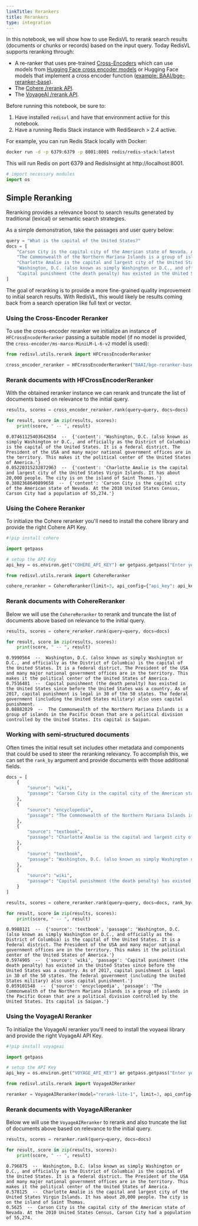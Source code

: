 ```yaml
---
linkTitle: Rerankers
title: Rerankers
type: integration
---
```



In this notebook, we will show how to use RedisVL to rerank search results
(documents or chunks or records) based on the input query. Today RedisVL
supports reranking through: 

- A re-ranker that uses pre-trained [Cross-Encoders](https://sbert.net/examples/applications/cross-encoder/README.html) which can use models from [Hugging Face cross encoder models](https://huggingface.co/cross-encoder) or Hugging Face models that implement a cross encoder function ([example: BAAI/bge-reranker-base](https://huggingface.co/BAAI/bge-reranker-base)).
- The [Cohere /rerank API](https://docs.cohere.com/docs/rerank-2).
- The [VoyageAI /rerank API](https://docs.voyageai.com/docs/reranker).

Before running this notebook, be sure to:
1. Have installed ``redisvl`` and have that environment active for this notebook.
2. Have a running Redis Stack instance with RediSearch > 2.4 active.

For example, you can run Redis Stack locally with Docker:

```bash
docker run -d -p 6379:6379 -p 8001:8001 redis/redis-stack:latest
```

This will run Redis on port 6379 and RedisInsight at http://localhost:8001.


```python
# import necessary modules
import os
```

## Simple Reranking

Reranking provides a relevance boost to search results generated by
traditional (lexical) or semantic search strategies.

As a simple demonstration, take the passages and user query below:


```python
query = "What is the capital of the United States?"
docs = [
    "Carson City is the capital city of the American state of Nevada. At the 2010 United States Census, Carson City had a population of 55,274.",
    "The Commonwealth of the Northern Mariana Islands is a group of islands in the Pacific Ocean that are a political division controlled by the United States. Its capital is Saipan.",
    "Charlotte Amalie is the capital and largest city of the United States Virgin Islands. It has about 20,000 people. The city is on the island of Saint Thomas.",
    "Washington, D.C. (also known as simply Washington or D.C., and officially as the District of Columbia) is the capital of the United States. It is a federal district. The President of the USA and many major national government offices are in the territory. This makes it the political center of the United States of America.",
    "Capital punishment (the death penalty) has existed in the United States since before the United States was a country. As of 2017, capital punishment is legal in 30 of the 50 states. The federal government (including the United States military) also uses capital punishment."
]
```

The goal of reranking is to provide a more fine-grained quality improvement to
initial search results. With RedisVL, this would likely be results coming back
from a search operation like full text or vector.

### Using the Cross-Encoder Reranker

To use the cross-encoder reranker we initialize an instance of `HFCrossEncoderReranker` passing a suitable model (if no model is provided, the `cross-encoder/ms-marco-MiniLM-L-6-v2` model is used):  


```python
from redisvl.utils.rerank import HFCrossEncoderReranker

cross_encoder_reranker = HFCrossEncoderReranker("BAAI/bge-reranker-base")
```

### Rerank documents with HFCrossEncoderReranker

With the obtained reranker instance we can rerank and truncate the list of
documents based on relevance to the initial query.


```python
results, scores = cross_encoder_reranker.rank(query=query, docs=docs)
```


```python
for result, score in zip(results, scores):
    print(score, " -- ", result)
```

    0.07461125403642654  --  {'content': 'Washington, D.C. (also known as simply Washington or D.C., and officially as the District of Columbia) is the capital of the United States. It is a federal district. The President of the USA and many major national government offices are in the territory. This makes it the political center of the United States of America.'}
    0.05220315232872963  --  {'content': 'Charlotte Amalie is the capital and largest city of the United States Virgin Islands. It has about 20,000 people. The city is on the island of Saint Thomas.'}
    0.3802368640899658  --  {'content': 'Carson City is the capital city of the American state of Nevada. At the 2010 United States Census, Carson City had a population of 55,274.'}


### Using the Cohere Reranker

To initialize the Cohere reranker you'll need to install the cohere library and provide the right Cohere API Key.


```python
#!pip install cohere
```


```python
import getpass

# setup the API Key
api_key = os.environ.get("COHERE_API_KEY") or getpass.getpass("Enter your Cohere API key: ")
```


```python
from redisvl.utils.rerank import CohereReranker

cohere_reranker = CohereReranker(limit=3, api_config={"api_key": api_key})
```

### Rerank documents with CohereReranker

Below we will use the `CohereReranker` to rerank and truncate the list of
documents above based on relevance to the initial query.


```python
results, scores = cohere_reranker.rank(query=query, docs=docs)
```


```python
for result, score in zip(results, scores):
    print(score, " -- ", result)
```

    0.9990564  --  Washington, D.C. (also known as simply Washington or D.C., and officially as the District of Columbia) is the capital of the United States. It is a federal district. The President of the USA and many major national government offices are in the territory. This makes it the political center of the United States of America.
    0.7516481  --  Capital punishment (the death penalty) has existed in the United States since before the United States was a country. As of 2017, capital punishment is legal in 30 of the 50 states. The federal government (including the United States military) also uses capital punishment.
    0.08882029  --  The Commonwealth of the Northern Mariana Islands is a group of islands in the Pacific Ocean that are a political division controlled by the United States. Its capital is Saipan.


### Working with semi-structured documents

Often times the initial result set includes other metadata and components that could be used to steer the reranking relevancy. To accomplish this, we can set the `rank_by` argument and provide documents with those additional fields.


```python
docs = [
    {
        "source": "wiki",
        "passage": "Carson City is the capital city of the American state of Nevada. At the 2010 United States Census, Carson City had a population of 55,274."
    },
    {
        "source": "encyclopedia",
        "passage": "The Commonwealth of the Northern Mariana Islands is a group of islands in the Pacific Ocean that are a political division controlled by the United States. Its capital is Saipan."
    },
    {
        "source": "textbook",
        "passage": "Charlotte Amalie is the capital and largest city of the United States Virgin Islands. It has about 20,000 people. The city is on the island of Saint Thomas."
    },
    {
        "source": "textbook",
        "passage": "Washington, D.C. (also known as simply Washington or D.C., and officially as the District of Columbia) is the capital of the United States. It is a federal district. The President of the USA and many major national government offices are in the territory. This makes it the political center of the United States of America."
    },
    {
        "source": "wiki",
        "passage": "Capital punishment (the death penalty) has existed in the United States since before the United States was a country. As of 2017, capital punishment is legal in 30 of the 50 states. The federal government (including the United States military) also uses capital punishment."
    }
]
```


```python
results, scores = cohere_reranker.rank(query=query, docs=docs, rank_by=["passage", "source"])
```


```python
for result, score in zip(results, scores):
    print(score, " -- ", result)
```

    0.9988121  --  {'source': 'textbook', 'passage': 'Washington, D.C. (also known as simply Washington or D.C., and officially as the District of Columbia) is the capital of the United States. It is a federal district. The President of the USA and many major national government offices are in the territory. This makes it the political center of the United States of America.'}
    0.5974905  --  {'source': 'wiki', 'passage': 'Capital punishment (the death penalty) has existed in the United States since before the United States was a country. As of 2017, capital punishment is legal in 30 of the 50 states. The federal government (including the United States military) also uses capital punishment.'}
    0.059101548  --  {'source': 'encyclopedia', 'passage': 'The Commonwealth of the Northern Mariana Islands is a group of islands in the Pacific Ocean that are a political division controlled by the United States. Its capital is Saipan.'}


### Using the VoyageAI Reranker

To initialize the VoyageAI reranker you'll need to install the voyaeai library and provide the right VoyageAI API Key.


```python
#!pip install voyageai
```


```python
import getpass

# setup the API Key
api_key = os.environ.get("VOYAGE_API_KEY") or getpass.getpass("Enter your VoyageAI API key: ")
```


```python
from redisvl.utils.rerank import VoyageAIReranker

reranker = VoyageAIReranker(model="rerank-lite-1", limit=3, api_config={"api_key": api_key})# Please check the available models at https://docs.voyageai.com/docs/reranker
```

### Rerank documents with VoyageAIReranker

Below we will use the `VoyageAIReranker` to rerank and also truncate the list of
documents above based on relevance to the initial query.


```python
results, scores = reranker.rank(query=query, docs=docs)
```


```python
for result, score in zip(results, scores):
    print(score, " -- ", result)
```

    0.796875  --  Washington, D.C. (also known as simply Washington or D.C., and officially as the District of Columbia) is the capital of the United States. It is a federal district. The President of the USA and many major national government offices are in the territory. This makes it the political center of the United States of America.
    0.578125  --  Charlotte Amalie is the capital and largest city of the United States Virgin Islands. It has about 20,000 people. The city is on the island of Saint Thomas.
    0.5625  --  Carson City is the capital city of the American state of Nevada. At the 2010 United States Census, Carson City had a population of 55,274.

